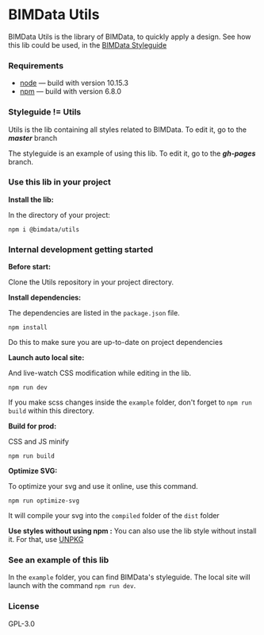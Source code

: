 # BIMData Utils
BIMData Utils is the library of BIMData, to quickly apply a design.
See how this lib could be used, in the [BIMData Styleguide](https://styleguide.bimdata.io/)


### Requirements
  - [node](https://nodejs.org/en/) — build with version 10.15.3
  - [npm](https://www.npmjs.com/) — build with version 6.8.0


### Styleguide != Utils
Utils is the lib containing all styles related to BIMData. To edit it, go to the **_master_** branch

The styleguide is an example of using this lib. To edit it, go to the **_gh-pages_** branch.

### Use this lib in your project
__Install the lib:__

In the directory of your project:
```
npm i @bimdata/utils
```


### Internal development getting started
__Before start:__

Clone the Utils repository in your project directory.


__Install dependencies:__

The dependencies are listed in the `package.json` file.
```
npm install
```
Do this to make sure you are up-to-date on project dependencies


__Launch auto local site:__

And live-watch CSS modification while editing in the lib.
```
npm run dev
```
If you make scss changes inside the `example` folder, don't forget to `npm run build` within this directory.


__Build for prod:__

CSS and JS minify
```
npm run build
```

__Optimize SVG:__

To optimize your svg and use it online, use this command.
```
npm run optimize-svg
```
It will compile your svg into the `compiled` folder of the `dist` folder

__Use styles without using npm :__
You can also use the lib style without install it. For that, use [UNPKG](https://unpkg.com/)

### See an example of this lib
In the `example` folder, you can find BIMData's styleguide. The local site will launch with the command `npm run dev`.

### License
GPL-3.0
